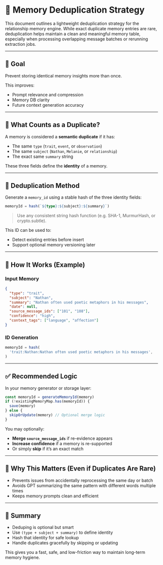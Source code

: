 # 🧠 Memory Deduplication Strategy

This document outlines a lightweight deduplication strategy for the relationship memory engine. While exact duplicate memory entries are rare, deduplication helps maintain a clean and meaningful memory table, especially when processing overlapping message batches or rerunning extraction jobs.

---

## 🎯 Goal

Prevent storing identical memory insights more than once.

This improves:

- Prompt relevance and compression
- Memory DB clarity
- Future context generation accuracy

---

## 🧠 What Counts as a Duplicate?

A memory is considered a **semantic duplicate** if it has:

- The same `type` (`trait`, `event`, or `observation`)
- The same `subject` (`Nathan`, `Melanie`, or `relationship`)
- The exact same `summary` string

These three fields define the **identity** of a memory.

---

## 🧮 Deduplication Method

Generate a `memory_id` using a stable hash of the three identity fields:

```ts
memoryId = hash(`${type}:${subject}:${summary}`)
```

> Use any consistent string hash function (e.g. SHA-1, MurmurHash, or crypto.subtle).

This ID can be used to:

- Detect existing entries before insert
- Support optional memory versioning later

---

## 🧱 How It Works (Example)

### Input Memory

```json
{
  "type": "trait",
  "subject": "Nathan",
  "summary": "Nathan often used poetic metaphors in his messages",
  "date": null,
  "source_message_ids": ["101", "108"],
  "confidence": "high",
  "context_tags": ["language", "affection"]
}
```

### ID Generation

```ts
memoryId = hash(
  'trait:Nathan:Nathan often used poetic metaphors in his messages',
)
```

---

## ✅ Recommended Logic

In your memory generator or storage layer:

```ts
const memoryId = generateMemoryId(memory)
if (!existingMemoryMap.has(memoryId)) {
  save(memory)
} else {
  skipOrUpdate(memory) // Optional merge logic
}
```

You may optionally:

- **Merge `source_message_ids`** if re-evidence appears
- **Increase confidence** if a memory is re-supported
- Or simply **skip** if it’s an exact match

---

## 🧠 Why This Matters (Even if Duplicates Are Rare)

- Prevents issues from accidentally reprocessing the same day or batch
- Avoids GPT summarizing the same pattern with different words multiple times
- Keeps memory prompts clean and efficient

---

## 📌 Summary

- Deduping is optional but smart
- Use `(type + subject + summary)` to define identity
- Hash that identity for safe lookup
- Handle duplicates gracefully by skipping or updating

This gives you a fast, safe, and low-friction way to maintain long-term memory hygiene.
